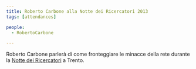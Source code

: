 ```yaml
---
title: Roberto Carbone alla Notte dei Ricercatori 2013
tags: [attendances]

people:
  - RobertoCarbone

---
```


Roberto Carbone parlerà di come fronteggiare le minacce della rete durante la [Notte dei Ricercatori](http://nottedeiricercatori.fbk.eu/) a Trento.